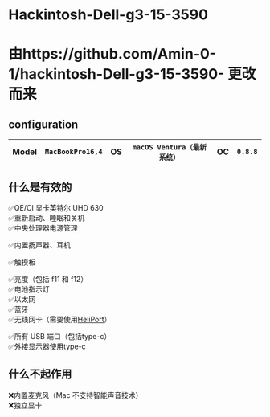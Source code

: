 # Hackintosh-Dell-g3-15-3590<br>

# 由https://github.com/Amin-0-1/hackintosh-Dell-g3-15-3590- 更改而来
## configuration

Model | `MacBookPro16,4` | OS | `macOS Ventura（最新系统）` | OC | `0.8.8` 
---|---|---|---|---|---



##  什么是有效的
✅QE/CI 显卡英特尔 UHD 630 <br>
✅重新启动、睡眠和关机 <br>
✅中央处理器电源管理 <br>

✅内置扬声器、耳机 <br>

✅触摸板 <br>

✅亮度（包括 f11 和 f12）<br>
✅电池指示灯 <br>
✅以太网 <br>
✅蓝牙 <br>
✅无线网卡（需要使用[HeliPort](https://github.com/OpenIntelWireless/HeliPort)）<br>

✅所有 USB 端口（包括type-c）<br>
✅外接显示器使用type-c <br>


##  什么不起作用 <br>
❌内置麦克风（Mac 不支持智能声音技术） <br>
❌独立显卡 <br>
